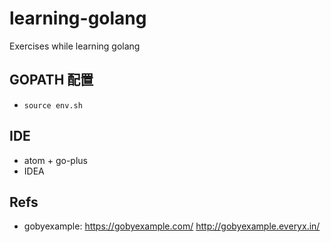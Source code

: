 # learning-golang
Exercises while learning golang

## GOPATH 配置
* `source env.sh`

## IDE
* atom + go-plus
* IDEA

## Refs
* gobyexample: <https://gobyexample.com/> <http://gobyexample.everyx.in/>
